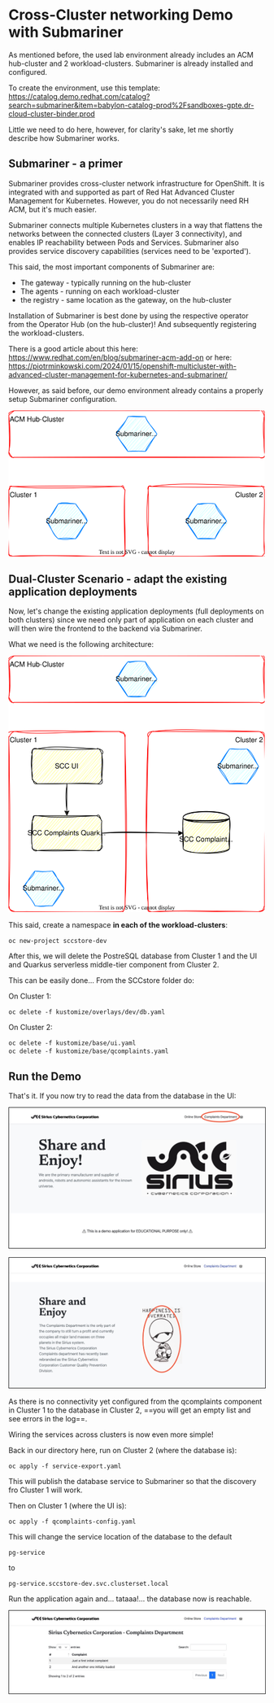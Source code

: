 # Cross-Cluster networking Demo with Submariner
As mentioned before, the used lab environment already includes an ACM hub-cluster and 2 workload-clusters. Submariner is already installed and configured.

To create the environment, use this template: 
https://catalog.demo.redhat.com/catalog?search=submariner&item=babylon-catalog-prod%2Fsandboxes-gpte.dr-cloud-cluster-binder.prod

Little we need to do here, however, for clarity's sake, let me shortly describe how Submariner works.

## Submariner - a primer
Submariner provides cross-cluster network infrastructure for OpenShift. It is integrated with and supported as part of Red Hat Advanced Cluster Management for Kubernetes. However, you do not necessarily need RH ACM, but it's much easier.

Submariner connects multiple Kubernetes clusters in a way that flattens the networks between the connected clusters (Layer 3 connectivity), and enables IP reachability between Pods and Services. Submariner also provides service discovery capabilities (services need to be 'exported').

This said, the most important components of Submariner are:
- The gateway - typically running on the hub-cluster
- The agents - running on each workload-cluster
- the registry - same location as the gateway, on the hub-cluster

Installation of Submariner is best done by using the respective operator from the Operator Hub (on the hub-cluster)! And subsequently registering the workload-clusters.

There is a good article about this here: 
https://www.redhat.com/en/blog/submariner-acm-add-on
or here:
https://piotrminkowski.com/2024/01/15/openshift-multicluster-with-advanced-cluster-management-for-kubernetes-and-submariner/

However, as said before, our demo environment already contains a properly setup Submariner configuration.

<p align="center">
  <img src="../diagrams/architecture-submariner-highlevel.drawio.svg">
</p>

## Dual-Cluster Scenario - adapt the existing application deployments
Now, let's change the existing application deployments (full deployments on both clusters) since we need only part of application on each cluster and will then wire the frontend to the backend via Submariner.

What we need is the following architecture:

<p align="center">
  <img src="../diagrams/architecture-submariner.drawio.svg">
</p>

This said, create a namespace **in each of the workload-clusters**:

    oc new-project sccstore-dev

After this, we will delete the PostreSQL database from Cluster 1 and the UI and Quarkus serverless middle-tier component from Cluster 2.

This can be easily done... From the SCCstore folder do:

On Cluster 1:

    oc delete -f kustomize/overlays/dev/db.yaml

On Cluster 2:

    oc delete -f kustomize/base/ui.yaml
    oc delete -f kustomize/base/qcomplaints.yaml

## Run the Demo
That's it. If you now try to read the data from the database in the UI:
<p align="center">
  <img src="../diagrams/SCCstore-1.jpg" width="600" border="1">
</p>
<p align="center">
  <img src="../diagrams/SCCstore-2.jpg" width="600" border="1">
</p>

As there is no connectivity yet configured from the qcomplaints component in Cluster 1 to the database in Cluster 2, ==you will get an empty list and see errors in the log==.

Wiring the services across clusters is now even more simple! 

Back in our directory here, run on Cluster 2 (where the database is):

    oc apply -f service-export.yaml

This will publish the database service to Submariner so that the discovery fro Cluster 1 will work.

Then on Cluster 1 (where the UI is):

    oc apply -f qcomplaints-config.yaml

This will change the service location of the database to the default 
    
    pg-service
to

    pg-service.sccstore-dev.svc.clusterset.local

Run the application again and... tataaa!... the database now is reachable.


<p align="center">
  <img src="../diagrams/SCCstore-3.jpg" width="600" border="1">
</p>